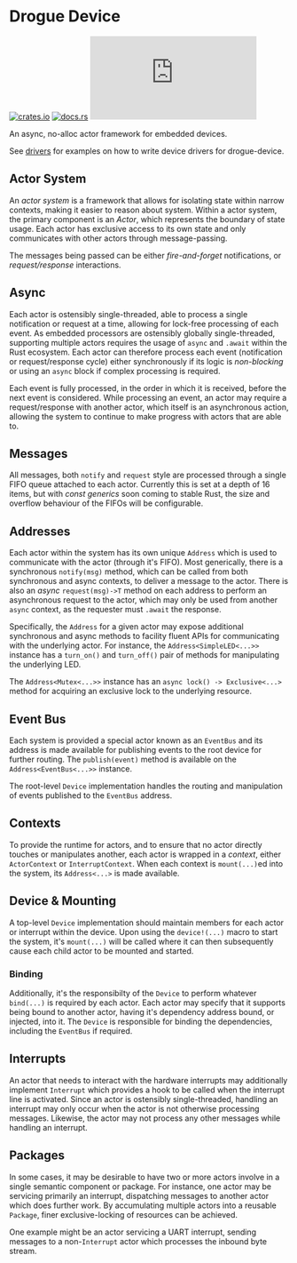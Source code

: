 # Drogue Device

[![crates.io](https://img.shields.io/crates/v/drogue-device.svg)](https://crates.io/crates/drogue-device)
[![docs.rs](https://docs.rs/drogue-device/badge.svg)](https://docs.rs/drogue-device)
[![Matrix](https://img.shields.io/matrix/drogue-iot:matrix.org)](https://matrix.to/#/#drogue-iot:matrix.org)

An async, no-alloc actor framework for embedded devices.

See [drivers](DRIVERS.md) for examples on how to write device drivers for drogue-device.

## Actor System

An _actor system_ is a framework that allows for isolating state within narrow contexts, making it easier to reason about system.
Within a actor system, the primary component is an _Actor_, which represents the boundary of state usage.
Each actor has exclusive access to its own state and only communicates with other actors through message-passing.

The messages being passed can be either _fire-and-forget_ notifications, or _request/response_ interactions.

## Async

Each actor is ostensibly single-threaded, able to process a single notification or request at a time, allowing for lock-free processing of each event.
As embedded processors are ostensibly globally single-threaded, supporting multiple actors requires the usage of `async` and `.await` within the Rust ecosystem.
Each actor can therefore process each event (notification or request/response cycle) either synchronously if its logic is _non-blocking_ or using an `async` block if complex processing is required.

Each event is fully processed, in the order in which it is received, before the next event is considered.
While processing an event, an actor may require a request/response with another actor, which itself is an asynchronous action, allowing the system to continue to make progress with actors that are able to.

## Messages

All messages, both `notify` and `request` style are processed through a single FIFO queue attached to each actor. 
Currently this is set at a depth of 16 items, but with _const generics_ soon coming to stable Rust, the size and overflow behaviour of the FIFOs will be configurable.

## Addresses

Each actor within the system has its own unique `Address` which is used to communicate with the actor (through it's FIFO). 
Most generically, there is a synchronous `notify(msg)` method, which can be called from both synchronous and async contexts, to deliver a message to the actor.
There is also an _async_ `request(msg)->T` method on each address to perform an asynchronous request to the actor, which may only be used from another `async` context, as the requester must `.await` the response.

Specifically, the `Address` for a given actor may expose additional synchronous and async methods to facility fluent APIs for communicating with the underlying actor.
For instance, the `Address<SimpleLED<...>>` instance has a `turn_on()` and `turn_off()` pair of methods for manipulating the underlying LED.

The `Address<Mutex<...>>` instance has an `async lock() -> Exclusive<...>` method for acquiring an exclusive lock to the underlying resource.

## Event Bus

Each system is provided a special actor known as an `EventBus` and its address is made available for publishing events to the root device for further routing.
The `publish(event)` method is available on the `Address<EventBus<...>>` instance.

The root-level `Device` implementation handles the routing and manipulation of events published to the `EventBus` address.

## Contexts

To provide the runtime for actors, and to ensure that no actor directly touches or manipulates another, each actor is wrapped in a _context_, either `ActorContext` or `InterruptContext`.
When each context is `mount(...)`ed into the system, its `Address<...>` is made available.

## Device & Mounting

A top-level `Device` implementation should maintain members for each actor or interrupt within the device.
Upon using the `device!(...)` macro to start the system, it's `mount(...)` will be called where it can then subsequently cause each child actor to be mounted and started.

### Binding

Additionally, it's the responsibilty of the `Device` to perform whatever `bind(...)` is required by each actor.
Each actor may specify that it supports being bound to another actor, having it's dependency address bound, or injected, into it.
The `Device` is responsible for binding the dependencies, including the `EventBus` if required.

## Interrupts

An actor that needs to interact with the hardware interrupts may additionally implement `Interrupt` which provides a hook to be called when the interrupt line is activated.
Since an actor is ostensibly single-threaded, handling an interrupt may only occur when the actor is not otherwise processing messages. 
Likewise, the actor may not process any other messages while handling an interrupt. 

## Packages

In some cases, it may be desirable to have two or more actors involve in a single semantic component or package. 
For instance, one actor may be servicing primarily an interrupt, dispatching messages to another actor which does further work.
By accumulating multiple actors into a reusable `Package`, finer exclusive-locking of resources can be achieved.

One example might be an actor servicing a UART interrupt, sending messages to a non-`Interrupt` actor which processes the inbound byte stream.
